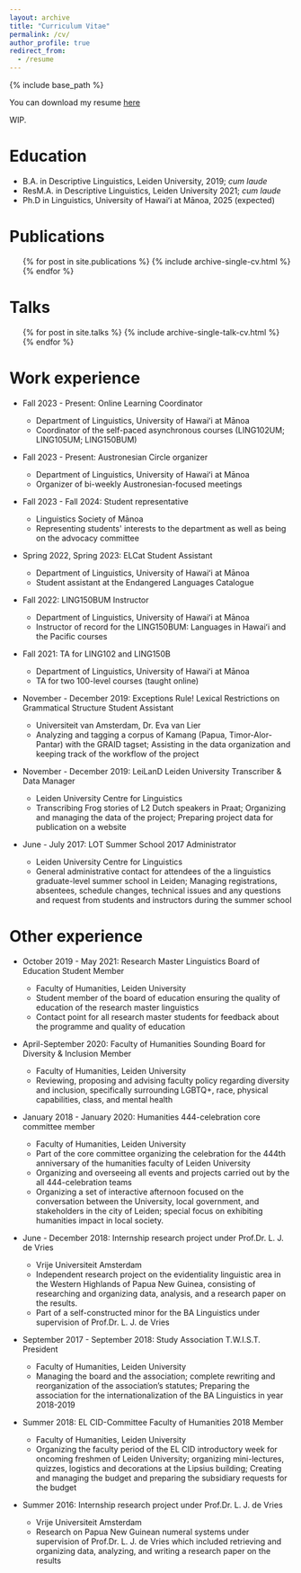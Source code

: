 ```yaml
---
layout: archive
title: "Curriculum Vitae"
permalink: /cv/
author_profile: true
redirect_from:
  - /resume
---
```


{% include base_path %}

You can download my resume <a href="/images/Resume_CV_cjmayer.pdf" download="Resume_CV_cjmayer">here</a>

WIP.

Education
======
* B.A. in Descriptive Linguistics, Leiden University, 2019; *cum laude*
* ResM.A. in Descriptive Linguistics, Leiden University 2021; *cum laude*
* Ph.D in Linguistics, University of Hawaiʻi at Mānoa, 2025 (expected)


Publications
======
  <ul>{% for post in site.publications %}
    {% include archive-single-cv.html %}
  {% endfor %}</ul>

Talks
======
  <ul>{% for post in site.talks %}
    {% include archive-single-talk-cv.html %}
  {% endfor %}</ul>

Work experience
======

* Fall 2023 - Present: Online Learning Coordinator
  * Department of Linguistics, University of Hawaiʻi at Mānoa
  * Coordinator of the self-paced asynchronous courses (LING102UM; LING105UM; LING150BUM)

* Fall 2023 - Present: Austronesian Circle organizer
  * Department of Linguistics, University of Hawaiʻi at Mānoa
  * Organizer of bi-weekly Austronesian-focused meetings

* Fall 2023 - Fall 2024: Student representative
  * Linguistics Society of Mānoa
  * Representing students' interests to the department as well as being on the advocacy committee

* Spring 2022, Spring 2023: ELCat Student Assistant
  * Department of Linguistics, University of Hawaiʻi at Mānoa
  * Student assistant at the Endangered Languages Catalogue

* Fall 2022: LING150BUM Instructor
  * Department of Linguistics, University of Hawaiʻi at Mānoa
  * Instructor of record for the LING150BUM: Languages in Hawaiʻi and the Pacific courses

* Fall 2021: TA for LING102 and LING150B
  * Department of Linguistics, University of Hawaiʻi at Mānoa
  * TA for two 100-level courses (taught online)

* November - December 2019: Exceptions Rule! Lexical Restrictions on Grammatical Structure Student Assistant
  * Universiteit van Amsterdam, Dr. Eva van Lier
  * Analyzing and tagging a corpus of Kamang (Papua, Timor-Alor-Pantar) with the GRAID tagset; Assisting in the data organization and keeping track of the workflow of the project

* November - December 2019: LeiLanD Leiden University Transcriber & Data Manager
  * Leiden University Centre for Linguistics
  * Transcribing Frog stories of L2 Dutch speakers in Praat; Organizing and managing the data of the project; Preparing project data for publication on a website

* June - July 2017: LOT Summer School 2017 Administrator
  * Leiden University Centre for Linguistics
  * General administrative contact for attendees of the a linguistics graduate-level summer school in Leiden; Managing registrations, absentees, schedule changes, technical issues and any questions and request from students and instructors during the summer school



Other experience
======

* October 2019 - May 2021: Research Master Linguistics Board of Education Student Member
  * Faculty of Humanities, Leiden University
  * Student member of the board of education ensuring the quality of education of the research master linguistics
  * Contact point for all research master students for feedback about the programme and quality of education

* April-September 2020: Faculty of Humanities Sounding Board for Diversity & Inclusion Member
  * Faculty of Humanities, Leiden University
  * Reviewing, proposing and advising faculty policy regarding diversity and inclusion, specifically surrounding
LGBTQ+, race, physical capabilities, class, and mental health

* January 2018 - January 2020: Humanities 444-celebration core committee member
  * Faculty of Humanities, Leiden University
  * Part of the core committee organizing the celebration for the 444th anniversary of the humanities faculty of Leiden
University
  * Organizing and overseeing all events and projects carried out by the all 444-celebration teams
  * Organizing a set of interactive afternoon focused on the conversation between the University, local government,
and stakeholders in the city of Leiden; special focus on exhibiting humanities impact in local society.

* June - December 2018: Internship research project under Prof.Dr. L. J. de Vries
  * Vrije Universiteit Amsterdam
  *  Independent research project on the evidentiality linguistic area in the Western Highlands of Papua New Guinea,
consisting of researching and organizing data, analysis, and a research paper on the results.
  * Part of a self-constructed minor for the BA Linguistics under supervision of Prof.Dr. L. J. de Vries

* September 2017 - September 2018: Study Association T.W.I.S.T. President
  * Faculty of Humanities, Leiden University
  * Managing the board and the association; complete rewriting and reorganization of the association’s statutes; Preparing the association for the internationalization of the BA Linguistics in year 2018-2019

* Summer 2018: EL CID-Committee Faculty of Humanities 2018 Member
  * Faculty of Humanities, Leiden University
  * Organizing the faculty period of the EL CID introductory week for oncoming freshmen of Leiden University;
organizing mini-lectures, quizzes, logistics and decorations at the Lipsius building; Creating and managing the budget and preparing the subsidiary requests for the budget

* Summer 2016: Internship research project under Prof.Dr. L. J. de Vries
  * Vrije Universiteit Amsterdam
  * Research on Papua New Guinean numeral systems under supervision of Prof.Dr. L. J. de Vries which included
retrieving and organizing data, analyzing, and writing a research paper on the results





  
